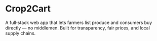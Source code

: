 # Crop2Cart
A full‑stack web app that lets farmers list produce and consumers buy directly — no middlemen. Built for transparency, fair prices, and local supply chains.
